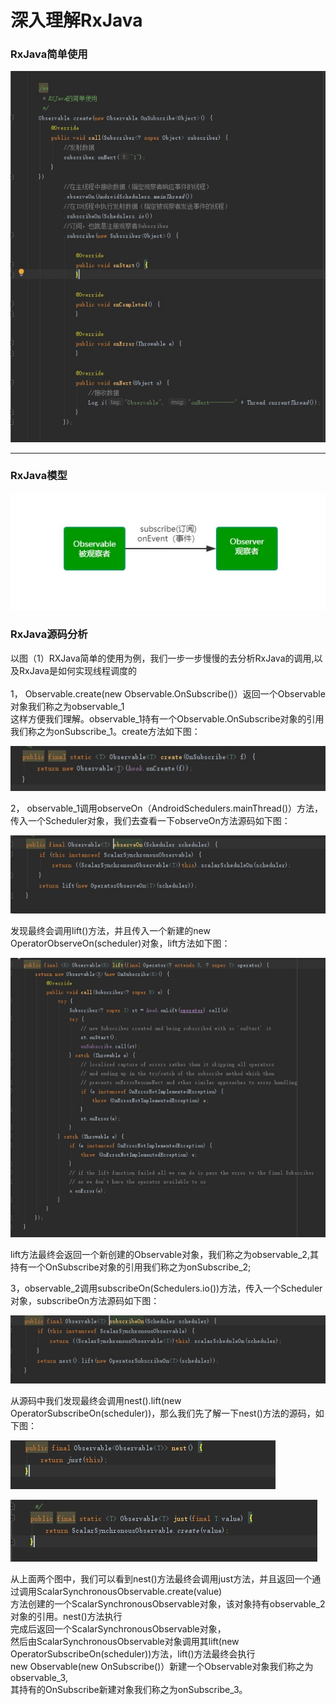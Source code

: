 # 深入理解RxJava

### RxJava简单使用

![RxJava简单使用](https://github.com/funaifu/RXJava/blob/master/image/RXJava%E7%AE%80%E5%8D%95%E4%BD%BF%E7%94%A8.jpg)

**********************************************

### RxJava模型

![RXJava流程](https://github.com/funaifu/RXJava/blob/master/image/RXJava%E6%B5%81%E7%A8%8B.jpg)

### RxJava源码分析

以图（1）RXJava简单的使用为例，我们一步一步慢慢的去分析RxJava的调用,以及RxJava是如何实现线程调度的<br>
<br>
1， Observable.create(new Observable.OnSubscribe<Object>()）返回一个Observable对象我们称之为observable_1<br>
    这样方便我们理解。observable_1持有一个Observable.OnSubscribe对象的引用我们称之为onSubscribe_1。create方法如下图：<br>
    
   ![](https://github.com/funaifu/RXJava/blob/master/image/Observable_create.jpg)
     
2， observable_1调用observeOn（AndroidSchedulers.mainThread()）方法，传入一个Scheduler对象，我们去查看一下observeOn方法源码如下图：
  
  ![](https://github.com/funaifu/RXJava/blob/master/image/Obeservable_observeOn.jpg)
  
  发现最终会调用lift()方法，并且传入一个新建的new OperatorObserveOn<T>(scheduler)对象，lift方法如下图：
  
   ![](https://github.com/funaifu/RXJava/blob/master/image/Observable_lift.jpg)
   
   lift方法最终会返回一个新创建的Observable对象，我们称之为observable_2,其持有一个OnSubscribe对象的引用我们称之为onSubscribe_2;
   
   
 3，observable_2调用subscribeOn(Schedulers.io())方法，传入一个Scheduler对象，subscribeOn方法源码如下图：
 
 
   ![](https://github.com/funaifu/RXJava/blob/master/image/Obeservable_subscribeOn.jpg)
   
   从源码中我们发现最终会调用nest().lift(new OperatorSubscribeOn<T>(scheduler))，那么我们先了解一下nest()方法的源码，如下图：
    
    
  ![](https://github.com/funaifu/RXJava/blob/master/image/nest.jpg)
     
  ![](https://github.com/funaifu/RXJava/blob/master/image/just.jpg)
      
   从上面两个图中，我们可以看到nest()方法最终会调用just方法，并且返回一个通过调用ScalarSynchronousObservable.create(value)<br>
   方法创建的一个ScalarSynchronousObservable对象，该对象持有observable_2对象的引用。nest()方法执行<br>
   完成后返回一个ScalarSynchronousObservable对象，<br>
   然后由ScalarSynchronousObservable对象调用其lift(new OperatorSubscribeOn<T>(scheduler))方法，lift()方法最终会执行<br>
   new Observable<R>(new OnSubscribe<R>()）新建一个Observable对象我们称之为observable_3,<br>
   其持有的OnSubscribe新建对象我们称之为onSubscribe_3。
      
      
      
      
      
      
      
      
      
      
      
      
      
      
      
      
      
      
 
  

